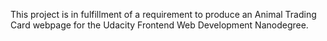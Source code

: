 This project is in fulfillment of a requirement to produce an Animal Trading Card webpage for the Udacity Frontend Web Development Nanodegree.
